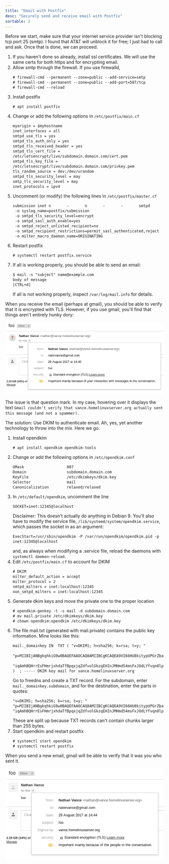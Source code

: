 ```yaml
---
title: "Email with Postfix"
desc: "Securely send and receive email with Postfix"
sortable: 3
---
```


Before we start, make sure that your internet service provider isn't blocking tcp port 25 (smtp). I found that AT&T will unblock it for free; I just had to call and ask. Once that is done, we can proceed.
1. If you haven't done so already, install ssl certificates. We will use the same certs for both https and for encrypting email.
2. Allow smtp through the firewall. If you use firewalld,
	```
	# firewall-cmd --permanent --zone=public --add-service=smtp
	# firewall-cmd --permanent --zone=public --add-port=587/tcp
	# firewall-cmd --reload
	```
3. Install postfix
	```
	# apt install postfix
	```
4. Change or add the following options in `/etc/postfix/main.cf`
	```
	myorigin = $myhostname
	inet_interfaces = all
	smtpd_use_tls = yes
	smtpd_tls_auth_only = yes
	smtpd_tls_received_header = yes
	smtpd_tls_cert_file = /etc/letsencrypt/live/subdomain.domain.com/cert.pem
	smtpd_tls_key_file = /etc/letsencrypt/live/subdomain.domain.com/privkey.pem
	tls_random_source = dev:/dev/urandom
	smtpd_tls_security_level = may
	smtp_tls_security_level = may
	inet_protocols = ipv4
	```
5. Uncomment (or modify) the following lines in `/etc/postfix/master.cf`
	```
	submission inet n       -       n       -       -       smtpd
	 -o syslog_name=postfix/submission
	 -o smtpd_tls_security_level=encrypt
	 -o smtpd_sasl_auth_enable=yes
	 -o smtpd_reject_unlisted_recipient=no 
	 -o smtpd_recipient_restrictions=permit_sasl_authenticated,reject
	 -o milter_macro_daemon_name=ORIGINATING
	```
6. Restart postfix
	```
	# systemctl restart postfix.service
	```
7. If all is working properly, you should be able to send an email:
	```
	$ mail -s "subject" name@example.com
	body of message
	[CTRL+d]
	```
	If all is not working properly, inspect `/var/log/mail.info` for details.

When you receive the email (perhaps at gmail), you should be able to verify that it is encrypted with TLS. However, if you use gmail, you'll find that things aren't entirely hunky dory:

![kinda works](/assets/no-dkms.png)

The issue is that question mark. In my case, hovering over it displays the text `Gmail couldn't verify that vance.homelinuxserver.org actually sent this message (and not a spammer).`

The solution: Use DKIM to authenticate email. Ah, yes, yet another technology to throw into the mix. Here we go.
1. Install opendkim
	```
	# apt install opendkim opendkim-tools
	```
2. Change or add the following options in `/etc/opendkim.conf`
	```
	UMask                   007
	Domain                  subdomain.domain.com
	KeyFile                 /etc/dkimkeys/dkim.key
	Selector                mail
	Canonicalization        relaxed/relaxed
	```
3. In `/etc/default/opendkim`, uncomment the line
	```
	SOCKET=inet:12345@localhost
	```
	Disclaimer: This doesn't actually do anything in Debian 9. You'll also have to modify the service file, `/lib/systemd/system/opendkim.service`, which passes the socket in as an argument:
	```
	ExecStart=/usr/sbin/opendkim -P /var/run/opendkim/opendkim.pid -p inet:12345@localhost
	```
	and, as always when modifying a .service file, reload the daemons with `systemctl daemon-reload`.
4. Edit `/etc/postfix/main.cf` to account for DKIM
	```
	# DKIM
	milter_default_action = accept
	milter_protocol = 2
	smtpd_milters = inet:localhost:12345
	non_smtpd_milters = inet:localhost:12345
	```
5. Generate dkim keys and move the private one to the proper location
	```
	# opendkim-genkey -t -s mail -d subdomain.domain.com
	# mv mail.private /etc/dkimkeys/dkim.key
	# chown opendkim:opendkim /etc/dkimkeys/dkim.key
	```
6. The file mail.txt (generated with mail.private) contains the public key information. Mine looks like this:
	```
	mail._domainkey	IN	TXT	( "v=DKIM1; h=sha256; k=rsa; t=y; "
		"p=MIIBIjANBgkqhkiG9w0BAQEFAAOCAQ8AMIIBCgKCAQEA9VI66HU8kitypUPGrZbajuWM1tqCDhLuPafk5JMItKIspdBhTO8YxXj2we01Yba21H0JCjROroy23I0r2XT2tmkfsY4q3KhsZlV/UUEH1RohLjmEOYqtRJATUtEdJxG0Pp3KW96L4fTHaabzXsDcdVyJE++I/OvU9NL+UUw4izbYzadBOrU0IDqDoD86Kv5OO3WMK1VNQ97qss"
		"iqAmhBQHrrEsFHmrjxhdaTfBpqxjqZdfvolGkzqEHInJMHmd54msFxJOdLYfvqn8lp6B5+J0islBisAd36wpNxWry8AwB7McxtK9nn+z4s/FYKGaqykaaAYXyer52FPhuM1u1SDwIDAQAB" )  ; ----- DKIM key mail for vance.homelinuxserver.org
	```
	Go to freedns and create a TXT record. For the subdomain, enter `mail._domainkey.subdomain`, and for the destination, enter the parts in quotes:
	```
	"v=DKIM1; h=sha256; k=rsa; t=y; " "p=MIIBIjANBgkqhkiG9w0BAQEFAAOCAQ8AMIIBCgKCAQEA9VI66HU8kitypUPGrZbajuWM1tqCDhLuPafk5JMItKIspdBhTO8YxXj2we01Yba21H0JCjROroy23I0r2XT2tmkfsY4q3KhsZlV/UUEH1RohLjmEOYqtRJATUtEdJxG0Pp3KW96L4fTHaabzXsDcdVyJE++I/OvU9NL+UUw4izbYzadBOrU0IDqDoD86Kv5OO3WMK1VNQ97qss" "iqAmhBQHrrEsFHmrjxhdaTfBpqxjqZdfvolGkzqEHInJMHmd54msFxJOdLYfvqn8lp6B5+J0islBisAd36wpNxWry8AwB7McxtK9nn+z4s/FYKGaqykaaAYXyer52FPhuM1u1SDwIDAQAB"
	```
	These are split up because TXT records can't contain chunks larger than 255 bytes.
7. Start opendkim and restart postfix
	```
	# systemctl start opendkim
	# systemctl restart postfix
	```

When you send a new email, gmail will be able to verify that it was you who sent it.

![works](/assets/with-dkms.png)
